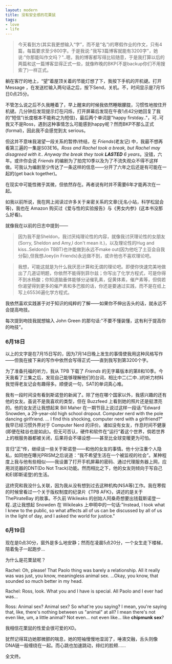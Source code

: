 ```yaml
---
layout: modern
title: 没有安全感的花栗鼠
tags:
- love
- life
---
```


> 今天看到方(其实我更想输入“字”，而不是“名”)的寒假作业的作文，只有4篇，每篇要求至少800字。于是我说:"我写3篇博客就能有3200字"，她说:"你那能叫作文吗？"..嗯，我的博客都写得比较随意，于是我打算以后的两篇和这一篇博客显得正式一些，就像昨晚的BKP(不是backup你们不用搜索了)一样正式。

躺在客厅的地上，“望”着屋顶关着的节能灯想了下，我按下手机的开机键。打开 Message ，在发送栏输入两句话之后，按下Send，关机。不，时间显示是7月15日0点25分。

不管怎么说之后不久我睡着了，早上醒来的时候我依然睡眼朦胧，习惯性地按住开机键。几分钟后发现提示灯在闪烁，打开屏幕后发现在午夜1点42分她回复了我的“短信”(长度根本不能称之为短信)，最后两个单词是"happy firstday.."，可..可我又不是Ross，遇到这种事情怎么可能感到happy呢？然而BKP不那么正式(formal)，因此我不会感觉到太 serious。

但这并不意味我渴望一段关系的暂停/终结，在 *Friends*(老友记) 中，我最不想再看第三遍的一集是S03E16。*Ross and Rachel took a break, but Rachel may disagreed with it.. Anyway the break they took **LASTED** 6 years*。没错，六年。或许你会说 *Friends* 的编剧为了拍完10季以及为了不流失观众不得不这样做。可我认为编剧至少传达了一条这样的信息——分开了六年之后还是有可能在一起的(get back together)。

在现实中可能性微乎其微，但依然存在。再者说有时并不需要6年才能再次在一起。

如我以前所说，我在网上阅读过许多关于亲密关系的文章(无名小站，科学松鼠会等)，我也在 Amazon 购买过《爱与性的实验报告》与《男女内参》(这本书没那么好看)。

就像我在以前的日志中提到——

> 因为我不是Sheldon，我讨厌纯理论性的内容，就像我讨厌理论性的女朋友(Sorry, Sheldon and Amy,I don't mean it.)，以及理论性的Hug and kiss..Seldon(in TBBT)也许能做到永远不make out(因为他吃了土豆会自我分裂),但我想Joey(in Friends)永远做不到，或许他也不喜欢理论吧。

> 我想，可能这就是为什么我厌恶计算和无谓的理论吧。即便你快速完美地做出了几道证明题，你依然不能得到菲尔兹；你写出了化学方程式，可是你得不到水杨酸；你知道脑垂体能够分泌催乳素，促黄体素，催产素等，但倘若你渴望得到更多的催产素和多巴胺的话，你还是要通过实践，而不是在纸上写上65536遍化学方程式。

我依然喜欢实践甚于对于知识的纯粹的了解——如果你不伸出舌头的话，就永远不会提高吻技。

每次提到吻技我就想输入 John Green 的那句话:"不要不懂装懂，这有利于提高你的吻技"。

### 6月18日

以上的文字是在7月15日写的，因为7月14日晚上发生的事情使我用这种风格写作——但我在接下来的写作中依然会写得正式——直到我写到第3200个字。

为了准备托福的听力，我从 TPB 下载了 *Friends* 的无字幕版本的第8和10季。今天我看了三集之后，发现自己能够理解他们的台词，相比中二(二中..)的听力材料我觉得老友记会有趣得多。顺便说一句，SAT的单词真心难。

我有一段时间没有看到斯诺登的新闻了。除了他在哪个国家以外，我感兴趣的还有他的女友。虽说不是我喜欢的类型，但在 Buzzfeed 上看到她的照片还是挺漂亮的。他的女友还让我想起来 Bill Maher 在一期节目上说过这样一段话:"Edward Snowden, a 29-year-old high school dropout. Computer nerd with the pole dancing girlfriend. ... I find this shocking, computer nerd with a girlfriend?" 我早已经习惯外界对于 Computer Nerd 的评价。诸如没有女友，作息时间不健康(即便在硅谷也是如此)。但无可否认，硬件和软件在“运行”着这个世界，倘若世界上的根服务器都被关闭，后果将会不堪设想——甚至比全球变暖更为可怕。

言归“正”传，继续谈一些关于斯诺登——和他的女友的事情。他十分注重个人隐私，如同他在曝光PRISM之后说道：“我不希望生活在一个被监视的社会”。某种程度上我与他有些相似——我设置了打开手机屏幕的密码、通过代理服务器上网，应用浏览器的DNT(Do Not Track)功能。然而相比之下，他的女友则倾向于写自己和E(即斯诺登)的生活。

这终究和我没什么关联，因为我从没有想到过去这种机构(NSA等)工作。我在寒假的时候曾看过一个关于版权制度的纪录片《TPB AFK》，讲述的是关于 ThePirateBay 的故事。不久前 Wikileaks 的创始人阿桑奇想要出钱载斯诺登一程..这让我想起 Snowden 在 Wikileaks 上申明中的一句话:"Instead, I took what I knew to the public, so what affects all of us can be discussed by all of us in the light of day, and I asked the world for justice."

### 6月19日


现在是0点30分，窗外是多么地安静；然而在凌晨5点20分，一个女生走下楼梯，陪着兔子一起跑步...

为什么是花栗鼠呢？

Rachel: Oh, please! That Paolo thing was barely a relationship. All it really was was just, you know, meaningless animal sex. ...Okay, you know, that sounded so much better in my head.

Rachel: Ross, look. What you and I have is special. All Paolo and I ever had was...

Ross: Animal sex? Animal sex? So what're you saying? I mean, you're saying that, like, there's nothing between us "animal" at all? I mean there's not even like, um, a little animal? Not even... not even like... like **chipmunk sex**?

我相信花栗鼠的性爱会很可爱的XD。

犹然记得耳边她那微颤的喘息，她的短袖慢慢地湿润了，唾液交融，舌头则像DNA链一般缠绕在一起。而心跳也加速跳动，绯红的脸颊......

全文终。